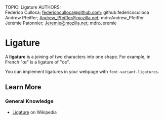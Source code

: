TOPIC: Ligature
AUTHORS: Federico Culloca; federicoculloca@github.com; github:federicoculloca
         Andrew Pfeiffer; Andrew_Pfeiffer@mozilla.net; mdn:Andrew_Pfeiffer
         Jérémie Patonnier; Jeremie@mozilla.net; mdn:Jeremie

# Ligature

A **ligature** is a joining of two characters into one shape. For example, in French "œ" is a
ligature of "oe".

You can implement ligatures in your webpage with `font-variant-ligatures`.

## Learn More

### General Knowledge

- [Ligature](https://en.wikipedia.org/wiki/Typographic%20ligature) on Wikipedia
